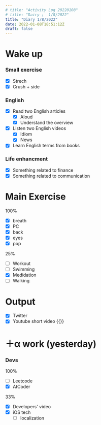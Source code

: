 ```yaml
---
# title: "Activity Log 20220108"
# title: "Dairy ;  1/8/2022"
title: "Diary 1/8/2022"  
date: 2022-01-08T18:51:12Z
draft: false
---
```


# Wake up

### Small exercise

- [x]  Strech
- [x]  Crush + side

### English

- [x]  Read two English articles
    - [x]  Aloud
    - [x]  Understand the overview
- [x]  Listen two English videos
    - [x]  Idiom
    - [x]  News
- [x]  Learn English terms from books

### Life enhancment

- [x]  Something related to finance
- [x]  Something related to communication

# Main Exercise

100%

- [x]  breath
- [x]  PC
- [x]  back
- [x]  eyes
- [x]  pop

25%

- [ ]  Workout
- [ ]  Swimming
- [x]  Medidation
- [ ]  Walking

# Output

- [x]  Twitter
- [x]  Youtube short video {{<youtube HtWrMZdJ8fo>}}

# ＋α work (yesterday)

### Devs

100%

- [ ]  Leetcode
- [x]  AtCoder

33%

- [x]  Developers' video
- [x]  iOS tech
    - [ ]  localization